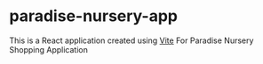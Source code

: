 # paradise-nursery-app

This is a React application created using [Vite](https://vitejs.dev) 
For Paradise Nursery Shopping Application
